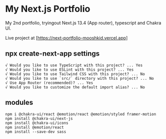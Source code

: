 <p align="start">
  <a href=""><img alt="" src="https://img.shields.io/github/last-commit/mooshkid/next-portfolio" /></a>
  <a href=""><img alt="" src="https://img.shields.io/github/directory-file-count/mooshkid/next-portfolio" /></a>
  <a href=""><img alt="" src="https://img.shields.io/github/repo-size/mooshkid/next-portfolio" /></a>
</p>

# My Next.js Portfolio
My 2nd portfolio, tryingout Next.js 13.4 (App router), typescript and Chakra UI.

Live project at [https://next-portfolio-mooshkid.vercel.app]


## npx create-next-app settings
```
√ Would you like to use TypeScript with this project? ... Yes
√ Would you like to use ESLint with this project? ... Yes
√ Would you like to use Tailwind CSS with this project? ... No
√ Would you like to use `src/` directory with this project? ... No
√ Use App Router (recommended)? ... Yes
√ Would you like to customize the default import alias? ... No
```

## modules
```
npm i @chakra-ui/react @emotion/react @emotion/styled framer-motion
npm install @chakra-ui/next-js
npm install @chakra-ui/icons
npm install @emotion/react
npm install --save-dev sass
```
